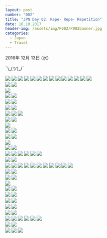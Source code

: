 ```yaml
---
layout: post
number: "002"
title: "JPN Day 02: Repe- Repe- Repetition"
date: 16.10.2017
header-img: /assets/img/P002/P002banner.jpg
categories:
  - Japan
  - Travel
---
```


2016年 12月 13日 (水) 

¯\\\_(ツ)_/¯

<img src="{{ baseurl }}/assets/img/P002/01.jpg"/>
<img src="{{ baseurl }}/assets/img/P002/02.jpg"/>
<img src="{{ baseurl }}/assets/img/P002/03.jpg"/>
<img src="{{ baseurl }}/assets/img/P002/04.jpg"/>
<img src="{{ baseurl }}/assets/img/P002/05.jpg"/>
<img src="{{ baseurl }}/assets/img/P002/06.jpg"/>
<img src="{{ baseurl }}/assets/img/P002/07.jpg"/>
<img src="{{ baseurl }}/assets/img/P002/08.jpg"/>
<img src="{{ baseurl }}/assets/img/P002/09.jpg"/>
<img src="{{ baseurl }}/assets/img/P002/10.jpg"/>
<img src="{{ baseurl }}/assets/img/P002/11.jpg"/>
<img src="{{ baseurl }}/assets/img/P002/12.jpg"/>
<img src="{{ baseurl }}/assets/img/P002/13.jpg"/>
<img src="{{ baseurl }}/assets/img/P002/14.jpg"/>
<div class="row">
	<img class="left" src="{{ baseurl }}/assets/img/P002/15A.jpg"/>
	<img class="right" src="{{ baseurl }}/assets/img/P002/15B.jpg"/>
</div>
<img src="{{ baseurl }}/assets/img/P002/16.jpg"/>
<div class="row">
	<img class="left" src="{{ baseurl }}/assets/img/P002/17A.jpg"/>
	<img class="right" src="{{ baseurl }}/assets/img/P002/17B.jpg"/>
</div>
<img src="{{ baseurl }}/assets/img/P002/18.jpg"/>
<img src="{{ baseurl }}/assets/img/P002/19.jpg"/>
<div class="row">
	<img class="left" src="{{ baseurl }}/assets/img/P002/20A.jpg"/>
	<img class="right" src="{{ baseurl }}/assets/img/P002/20B.jpg"/>
</div>
<img src="{{ baseurl }}/assets/img/P002/21.jpg"/>
<img src="{{ baseurl }}/assets/img/P002/22.jpg"/>
<img src="{{ baseurl }}/assets/img/P002/23.jpg"/>
<div class="row">
	<img class="left" src="{{ baseurl }}/assets/img/P002/24A.jpg"/>
	<img class="right" src="{{ baseurl }}/assets/img/P002/24B.jpg"/>
</div>
<img src="{{ baseurl }}/assets/img/P002/25.jpg"/>
<div class="row">
	<img class="left" src="{{ baseurl }}/assets/img/P002/26A.jpg"/>
	<img class="right" src="{{ baseurl }}/assets/img/P002/26B.jpg"/>
</div>
<div class="row">
	<img class="left" src="{{ baseurl }}/assets/img/P002/27A.jpg"/>
	<img class="right" src="{{ baseurl }}/assets/img/P002/27B.jpg"/>
</div>
<img src="{{ baseurl }}/assets/img/P002/28.jpg"/>
<div class="row">
	<img class="left" src="{{ baseurl }}/assets/img/P002/29A.jpg"/>
	<img class="right" src="{{ baseurl }}/assets/img/P002/29B.jpg"/>
</div>
<img src="{{ baseurl }}/assets/img/P002/30.jpg"/>
<img src="{{ baseurl }}/assets/img/P002/31.jpg"/>
<img src="{{ baseurl }}/assets/img/P002/32.jpg"/>
<img src="{{ baseurl }}/assets/img/P002/33.jpg"/>
<img src="{{ baseurl }}/assets/img/P002/34.jpg"/>
<img src="{{ baseurl }}/assets/img/P002/35.jpg"/>
<div class="row">
	<img class="left" src="{{ baseurl }}/assets/img/P002/36A.jpg"/>
	<img class="right" src="{{ baseurl }}/assets/img/P002/36B.jpg"/>

</div>
<img src="{{ baseurl }}/assets/img/P002/37.jpg"/>
<img src="{{ baseurl }}/assets/img/P002/38.jpg"/>
<img src="{{ baseurl }}/assets/img/P002/39.jpg"/>
<img src="{{ baseurl }}/assets/img/P002/40.jpg"/>
<img src="{{ baseurl }}/assets/img/P002/41.jpg"/>
<img src="{{ baseurl }}/assets/img/P002/42.jpg"/>
<img src="{{ baseurl }}/assets/img/P002/43.jpg"/>
<img src="{{ baseurl }}/assets/img/P002/44.jpg"/>
<img src="{{ baseurl }}/assets/img/P002/45.jpg"/>
<img src="{{ baseurl }}/assets/img/P002/46.jpg"/>
<img src="{{ baseurl }}/assets/img/P002/47.jpg"/>
<div class="row">
	<img class="left" src="{{ baseurl }}/assets/img/P002/48A.jpg"/>
	<img class="right" src="{{ baseurl }}/assets/img/P002/48B.jpg"/>
</div>
<div class="row">
	<img class="left" src="{{ baseurl }}/assets/img/P002/49A.jpg"/>
	<img class="right" src="{{ baseurl }}/assets/img/P002/49B.jpg"/>
</div>
<img src="{{ baseurl }}/assets/img/P002/50.jpg"/>
<div class="row">
	<img class="left" src="{{ baseurl }}/assets/img/P002/51A.jpg"/>
	<img class="right" src="{{ baseurl }}/assets/img/P002/51B.jpg"/>
</div>
<img src="{{ baseurl }}/assets/img/P002/52.jpg"/>
<img src="{{ baseurl }}/assets/img/P002/53.jpg"/>
<div class="row">
	<img class="left" src="{{ baseurl }}/assets/img/P002/54A.jpg"/>
	<img class="right" src="{{ baseurl }}/assets/img/P002/54B.jpg"/>
</div>
<div class="row">
	<img class="left" src="{{ baseurl }}/assets/img/P002/55A.jpg"/>
	<img class="right" src="{{ baseurl }}/assets/img/P002/55B.jpg"/>
</div>
<div class="row">
	<img class="left" src="{{ baseurl }}/assets/img/P002/56A.jpg"/>
	<img class="right" src="{{ baseurl }}/assets/img/P002/56B.jpg"/>
</div>
<img src="{{ baseurl }}/assets/img/P002/57.jpg"/>
<img src="{{ baseurl }}/assets/img/P002/58.jpg"/>
<img src="{{ baseurl }}/assets/img/P002/59.jpg"/>
<img src="{{ baseurl }}/assets/img/P002/60.jpg"/>
<img src="{{ baseurl }}/assets/img/P002/61.jpg"/>
<img src="{{ baseurl }}/assets/img/P002/62.jpg"/>
<div class="row">
	<img class="left" src="{{ baseurl }}/assets/img/P002/63A.jpg"/>
	<img class="right" src="{{ baseurl }}/assets/img/P002/63B.jpg"/>
</div>
<img src="{{ baseurl }}/assets/img/P002/64.jpg"/>
<img src="{{ baseurl }}/assets/img/P002/65.jpg"/>
<img src="{{ baseurl }}/assets/img/P002/66.jpg"/>